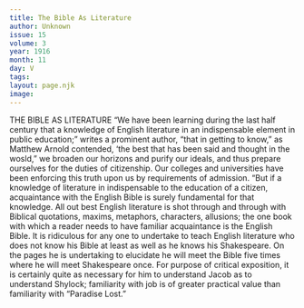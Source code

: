 ```yaml
---
title: The Bible As Literature
author: Unknown
issue: 15
volume: 3
year: 1916
month: 11
day: V
tags:
layout: page.njk
image:
---
```

THE BIBLE AS LITERATURE       “We have been learning during the last half century that a knowledge of English literature in an indispensable element in public education;” writes a prominent author, “that in getting to know,” as Matthew Arnold contended, ‘the best that has been said and thought in the wosld,” we broaden our horizons and purify our ideals, and thus prepare ourselves for the duties of citizenship. Our colleges and universities have been enforcing this truth upon us by requirements of admission.       “But if a knowledge of literature in indispensable to the education of a citizen, acquaintance with the English Bible is surely fundamental for that knowledge. All out best English literature is shot through and through with Biblical quotations, maxims, metaphors, characters, allusions; the one book with which a reader needs to have familiar acquaintance is the English Bible. It is ridiculous for any one to undertake to teach English literature who does not know his Bible at least as well as he knows his Shakespeare. On the pages he is undertaking to elucidate he will meet the Bible five times where he will meet Shakespeare once. For purpose of critical exposition, it is certainly quite as necessary for him to understand Jacob as to understand Shylock; familiarity with job is of greater practical value than familiarity with “Paradise Lost.”
